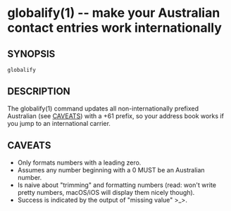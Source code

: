 globalify(1) -- make your Australian contact entries work internationally
=========================================================================

## SYNOPSIS

`globalify`

## DESCRIPTION

The globalify(1) command updates all non-internationally prefixed Australian (see [CAVEATS][]) with a +61 prefix, so your address book works if you jump to an international carrier.

## CAVEATS

  * Only formats numbers with a leading zero.
  * Assumes any number beginning with a 0 MUST be an Australian number.
  * Is naive about "trimming" and formatting numbers (read: won't write pretty numbers, macOS/iOS will display them nicely though).
  * Success is indicated by the output of "missing value" >_>.


[SYNOPSIS]: #SYNOPSIS "SYNOPSIS"
[DESCRIPTION]: #DESCRIPTION "DESCRIPTION"
[CAVEATS]: #CAVEATS "CAVEATS"


[globalify(1)]: globalify.1.html
[lstcp(1)]: lstcp.1.html
[np(1)]: np.1.html
[pbcopyfile(1)]: pbcopyfile.1.html
[textual-thumbnails-off(1)]: textual-thumbnails-off.1.html
[textual-thumbnails-on(1)]: textual-thumbnails-on.1.html
[tweetbot-thumbnails-off(1)]: tweetbot-thumbnails-off.1.html
[tweetbot-thumbnails-on(1)]: tweetbot-thumbnails-on.1.html

